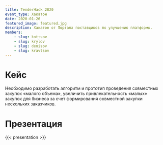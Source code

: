```yaml
---
title: TenderHack 2020
event_type: Хакатон
date: 2020-01-26
featured_image: featured.jpg
description: Хакатон от Портала поставщиков по улучшению платформы.
members: 
    - slug: kottsov
    - slug: krylov
    - slug: denisov
    - slug: kravtsov
---
```


# Кейс

Необходимо разработать алгоритм и прототип проведения совместных закупок «малого объема», увеличить привлекательность «малых» закупок для бизнеса за счет формирования совместной закупки нескольких заказчиков.

# Презентация

{{< presentation >}}